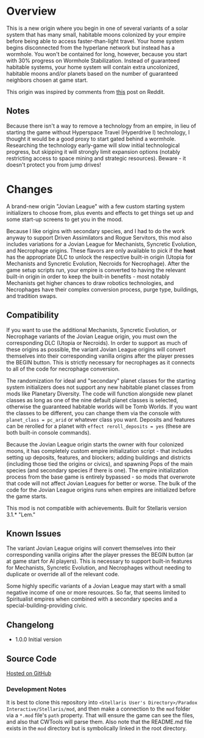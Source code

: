 # Overview

This is a new origin where you begin in one of several variants of a solar system that has many small, habitable moons colonized by your empire before being able to access faster-than-light travel.  Your home system begins disconnected from the hyperlane network but instead has a wormhole.  You won't be contained for long, however, because you start with 30% progress on Wormhole Stabilization.  Instead of guaranteed habitable systems, your home system will contain extra uncolonized, habitable moons and/or planets based on the number of guaranteed neighbors chosen at game start.

This origin was inspired by comments from [this](https://old.reddit.com/r/Stellaris/comments/nbtz5d/4_habitable_moons/) post on Reddit.

## Notes

Because there isn't a way to remove a technology from an empire, in lieu of starting the game without Hyperspace Travel (Hyperdrive I) technology, I thought it would be a good proxy to start gated behind a wormhole.  Researching the technology early-game will slow initial technological progress, but skipping it will strongly limit expansion options (notably restricting access to space mining and strategic resources).  Beware - it doesn't protect you from jump drives!

# Changes

A brand-new origin "Jovian League" with a few custom starting system initializers to choose from, plus events and effects to get things set up and some start-up screens to get you in the mood.

Because I like origins with secondary species, and I had to do the work anyway to support Driven Assimilators and Rogue Servitors, this mod also includes variations for a Jovian League for Mechanists, Syncretic Evolution, and Necrophage origins.  These flavors are only available to pick if the **host** has the appropriate DLC to unlock the respective built-in origin (Utopia for Mechanists and Syncretic Evolution, Necroids for Necrophage).  After the game setup scripts run, your empire is converted to having the relevant built-in origin in order to keep the built-in benefits - most notably Mechanists get higher chances to draw robotics technologies, and Necrophages have their complex conversion process, purge type, buildings, and tradition swaps.

## Compatibility

If you want to use the additional Mechanists, Syncretic Evolution, or Necrophage variants of the Jovian League origin, you must own the corresponding DLC (Utopia or Necroids).  In order to support as much of these origins as possible, the variant Jovian League origins will convert themselves into their corresponding vanilla origins after the player presses the BEGIN button. This is strictly necessary for necrophages as it connects to all of the code for necrophage conversion.

The randomization for ideal and "secondary" planet classes for the starting system initializers does not support any new habitable planet classes from mods like Planetary Diversity.  The code will function alongside new planet classes as long as one of the nine default planet classes is selected, otherwise the guaranteed habitable worlds will be Tomb Worlds. If you want the classes to be different, you can change them via the console with `planet_class = pc_arid` or whatever class you want. Deposits and features can be rerolled for a planet with `effect reroll_deposits = yes` (these are both built-in console commands).

Because the Jovian League origin starts the owner with four colonized moons, it has completely custom empire initialization script - that includes setting up deposits, features, and blockers; adding buildings and districts (including those tied the origins or civics), and spawning Pops of the main species (and secondary species if there is one). The empire initialization process from the base game is entirely bypassed - so mods that overwrote that code will not affect Jovian Leagues for better or worse. The bulk of the code for the Jovian League origins runs when empires are initialized before the game starts.

This mod is not compatible with achievements.  Built for Stellaris version 3.1.\* "Lem."

## Known Issues

The variant Jovian League origins will convert themselves into their corresponding vanilla origins after the player presses the BEGIN button (ar at game start for AI players). This is necessary to support built-in features for Mechanists, Syncretic Evolution, and Necrophages without needing to duplicate or override all of the relevant code.

Some highly specific variants of a Jovian League may start with a small negative income of one or more resources. So far, that seems limited to Spiritualist empires when combined with a secondary species and a special-building-providing civic.

## Changelong

* 1.0.0 Initial version

## Source Code

[Hosted on  GitHub](https://github.com/corsairmarks/origin_jovian_league)

### Development Notes

It is best to clone this repository into `<Stellaris User's Directory>/Paradox Interactive/Stellaris/mod`, and then make a connection to the `mod` folder via a `*.mod` file's `path` property.  That will ensure the game can see the files, and also that CWTools will parse them.  Also note that the README.md file exists in the `mod` directory but is symbolically linked in the root directory.